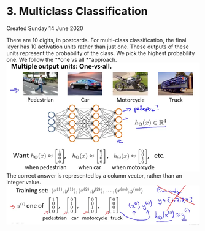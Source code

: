 # 3. Multiclass Classification
Created Sunday 14 June 2020

There are 10 digits, in postcards. 
For multi-class classification, the final layer has 10 activation units rather than just one. These outputs of these units represent the probability of the class. We pick the highest probability one. We follow the **one vs all **approach.
![](./3._Multiclass_Classification/pasted_image.png)
The correct answer is represented by a column vector, rather than an integer value.
![](./3._Multiclass_Classification/pasted_image001.png)

